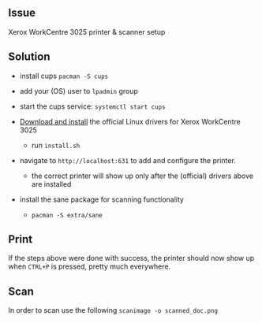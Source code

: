 Issue
-----

Xerox WorkCentre 3025 printer & scanner setup

Solution
-----

- install cups `pacman -S cups`
- add your (OS) user to `lpadmin` group
- start the cups service: `systemctl start cups`
- [Download and install](https://www.support.xerox.com/en-us/product/workcentre-3025/content/129628) the official Linux drivers for Xerox WorkCentre 3025 
  - run `install.sh`

- navigate to `http://localhost:631` to add and configure the printer.
  - the correct printer will show up only after the (official) drivers above are installed

- install the sane package for scanning functionality
  - `pacman -S extra/sane`


## Print

If the steps above were done with success, the printer should now show up when `CTRL+P` is pressed, pretty much everywhere.

Scan
---

In order to scan use the following `scanimage -o scanned_doc.png`

